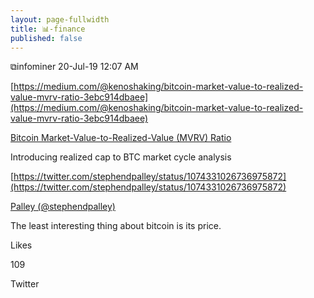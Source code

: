 ```yaml
---
layout: page-fullwidth
title: 📊-finance
published: false
---
```


⧉infominer 20-Jul-19 12:07 AM

[https://medium.com/@kenoshaking/bitcoin-market-value-to-realized-value-mvrv-ratio-3ebc914dbaee](https://medium.com/@kenoshaking/bitcoin-market-value-to-realized-value-mvrv-ratio-3ebc914dbaee)

[Bitcoin Market-Value-to-Realized-Value (MVRV) Ratio](https://medium.com/@kenoshaking/bitcoin-market-value-to-realized-value-mvrv-ratio-3ebc914dbaee)

Introducing realized cap to BTC market cycle analysis

[https://twitter.com/stephendpalley/status/1074331026736975872](https://twitter.com/stephendpalley/status/1074331026736975872)

[Palley (@stephendpalley)](https://twitter.com/stephendpalley)

The least interesting thing about bitcoin is its price.

Likes

109

Twitter